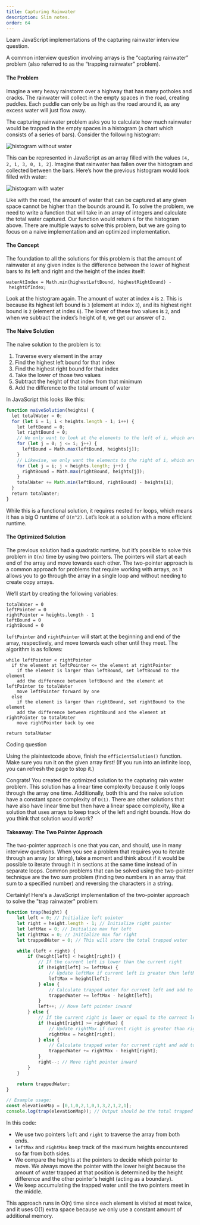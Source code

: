 ```yaml
---
title: Capturing Rainwater
description: Slim notes.
order: 64
---
```


Learn JavaScript implementations of the capturing rainwater interview question.

A common interview question involving arrays is the “capturing rainwater” problem (also referred to as the “trapping rainwater” problem).

#### The Problem

Imagine a very heavy rainstorm over a highway that has many potholes and cracks. The rainwater will collect in the empty spaces in the road, creating puddles. Each puddle can only be as high as the road around it, as any excess water will just flow away.

The capturing rainwater problem asks you to calculate how much rainwater would be trapped in the empty spaces in a histogram (a chart which consists of a series of bars). Consider the following histogram:

![histogram without water](https://content.codecademy.com/programs/cs-path/TIP-Lists/histogram%20v1.svg)

This can be represented in JavaScript as an array filled with the values `[4, 2, 1, 3, 0, 1, 2]`. Imagine that rainwater has fallen over the histogram and collected between the bars. Here’s how the previous histogram would look filled with water:

![histogram with water](https://content.codecademy.com/programs/cs-path/TIP-Lists/histogram%20v2.svg)

Like with the road, the amount of water that can be captured at any given space cannot be higher than the bounds around it. To solve the problem, we need to write a function that will take in an array of integers and calculate the total water captured. Our function would return `6` for the histogram above. There are multiple ways to solve this problem, but we are going to focus on a naive implementation and an optimized implementation.

#### The Concept

The foundation to all the solutions for this problem is that the amount of rainwater at any given index is the difference between the lower of highest bars to its left and right and the height of the index itself:

```
waterAtIndex = Math.min(highestLeftBound, highestRightBound) - heightOfIndex;
```

Look at the histogram again. The amount of water at index `4` is `2`. This is because its highest left bound is `3` (element at index `3`), and its highest right bound is `2` (element at index `6`). The lower of these two values is `2`, and when we subtract the index’s height of `0`, we get our answer of `2`.

#### The Naive Solution

The naive solution to the problem is to:

1. Traverse every element in the array
2. Find the highest left bound for that index
3. Find the highest right bound for that index
4. Take the lower of those two values
5. Subtract the height of that index from that minimum
6. Add the difference to the total amount of water

In JavaScript this looks like this:

```js
function naiveSolution(heights) {  
  let totalWater = 0;  
  for (let i = 1; i < heights.length - 1; i++) {  
    let leftBound = 0;  
    let rightBound = 0;  
    // We only want to look at the elements to the left of i, which are the elements at the lower indices  
    for (let j = 0; j <= i; j++) {   
      leftBound = Math.max(leftBound, heights[j]);  
    }  
    // Likewise, we only want the elements to the right of i, which are the elements at the higher indices  
    for (let j = i; j < heights.length; j++) {  
      rightBound = Math.max(rightBound, heights[j]);  
    }  
    totalWater += Math.min(leftBound, rightBound) - heights[i];  
  }  
  return totalWater;  
}
```

While this is a functional solution, it requires nested `for` loops, which means it has a big O runtime of `O(n^2)`. Let’s look at a solution with a more efficient runtime.

#### The Optimized Solution

The previous solution had a quadratic runtime, but it’s possible to solve this problem in `O(n)` time by using two pointers. The pointers will start at each end of the array and move towards each other. The two-pointer approach is a common approach for problems that require working with arrays, as it allows you to go through the array in a single loop and without needing to create copy arrays.

We’ll start by creating the following variables:

```plaintext
totalWater = 0
leftPointer = 0 
rightPointer = heights.length - 1
leftBound = 0
rightBound = 0
```

`leftPointer` and `rightPointer` will start at the beginning and end of the array, respectively, and move towards each other until they meet. The algorithm is as follows:

```plaintext
while leftPointer < rightPointer
  if the element at leftPointer <= the element at rightPointer
    if the element is larger than leftBound, set leftBound to the element
    add the difference between leftBound and the element at leftPointer to totalWater
    move leftPointer forward by one
  else
    if the element is larger than rightBound, set rightBound to the element
    add the difference between rightBound and the element at rightPointer to totalWater
    move rightPointer back by one 

return totalWater
```

Coding question

Using the plaintextcode above, finish the `efficientSolution()` function. Make sure you run it on the given array first! (If you run into an infinite loop, you can refresh the page to stop it.)

Congrats! You created the optimized solution to the capturing rain water problem. This solution has a linear time complexity because it only loops through the array one time. Additionally, both this and the naive solution have a constant space complexity of `O(1)`. There are other solutions that have also have linear time but then have a linear space complexity, like a solution that uses arrays to keep track of the left and right bounds. How do you think that solution would work?

#### Takeaway: The Two Pointer Approach

The two-pointer approach is one that you can, and should, use in many interview questions. When you see a problem that requires you to iterate through an array (or string), take a moment and think about if it would be possible to iterate through it in sections at the same time instead of in separate loops. Common problems that can be solved using the two-pointer technique are the two sum problem (finding two numbers in an array that sum to a specified number) and reversing the characters in a string.


Certainly! Here's a JavaScript implementation of the two-pointer approach to solve the "trap rainwater" problem:

```javascript
function trap(height) {
    let left = 0; // Initialize left pointer
    let right = height.length - 1; // Initialize right pointer
    let leftMax = 0; // Initialize max for left
    let rightMax = 0; // Initialize max for right
    let trappedWater = 0; // This will store the total trapped water

    while (left < right) {
        if (height[left] < height[right]) {
            // If the current left is lower than the current right
            if (height[left] >= leftMax) {
                // Update leftMax if current left is greater than leftMax
                leftMax = height[left];
            } else {
                // Calculate trapped water for current left and add to total
                trappedWater += leftMax - height[left];
            }
            left++; // Move left pointer inward
        } else {
            // If the current right is lower or equal to the current left
            if (height[right] >= rightMax) {
                // Update rightMax if current right is greater than rightMax
                rightMax = height[right];
            } else {
                // Calculate trapped water for current right and add to total
                trappedWater += rightMax - height[right];
            }
            right--; // Move right pointer inward
        }
    }

    return trappedWater;
}

// Example usage:
const elevationMap = [0,1,0,2,1,0,1,3,2,1,2,1];
console.log(trap(elevationMap)); // Output should be the total trapped rainwater
```

In this code:
- We use two pointers `left` and `right` to traverse the array from both ends.
- `leftMax` and `rightMax` keep track of the maximum heights encountered so far from both sides.
- We compare the heights at the pointers to decide which pointer to move. We always move the pointer with the lower height because the amount of water trapped at that position is determined by the height difference and the other pointer's height (acting as a boundary).
- We keep accumulating the trapped water until the two pointers meet in the middle.

This approach runs in O(n) time since each element is visited at most twice, and it uses O(1) extra space because we only use a constant amount of additional memory.
